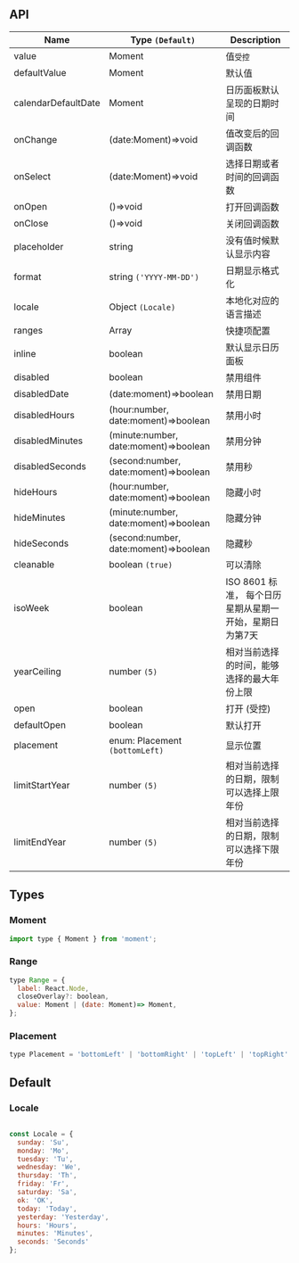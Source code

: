 ## API

| Name                | Type `(Default)`                      | Description                                             |
| ------------------- | ------------------------------------- | ------------------------------------------------------- |
| value               | Moment                                | 值`受控`                                                |
| defaultValue        | Moment                                | 默认值                                                  |
| calendarDefaultDate | Moment                                | 日历面板默认呈现的日期时间                              |
| onChange            | (date:Moment)=>void                   | 值改变后的回调函数                                      |
| onSelect            | (date:Moment)=>void                   | 选择日期或者时间的回调函数                              |
| onOpen              | ()=>void                              | 打开回调函数                                            |
| onClose             | ()=>void                              | 关闭回调函数                                            |
| placeholder         | string                                | 没有值时候默认显示内容                                  |
| format              | string `('YYYY-MM-DD')`               | 日期显示格式化                                          |
| locale              | Object `(Locale)`                     | 本地化对应的语言描述                                    |
| ranges              | Array<Range>                          | 快捷项配置                                              |
| inline              | boolean                               | 默认显示日历面板                                        |
| disabled            | boolean                               | 禁用组件                                                |
| disabledDate        | (date:moment)=>boolean                | 禁用日期                                                |
| disabledHours       | (hour:number, date:moment)=>boolean   | 禁用小时                                                |
| disabledMinutes     | (minute:number, date:moment)=>boolean | 禁用分钟                                                |
| disabledSeconds     | (second:number, date:moment)=>boolean | 禁用秒                                                  |
| hideHours           | (hour:number, date:moment)=>boolean   | 隐藏小时                                                |
| hideMinutes         | (minute:number, date:moment)=>boolean | 隐藏分钟                                                |
| hideSeconds         | (second:number, date:moment)=>boolean | 隐藏秒                                                  |
| cleanable           | boolean `(true)`                      | 可以清除                                                |
| isoWeek             | boolean                               | ISO 8601 标准， 每个日历星期从星期一开始，星期日为第7天 |
| yearCeiling         | number `(5)`                          | 相对当前选择的时间，能够选择的最大年份上限              |
| open                | boolean                               | 打开 (受控)                                             |
| defaultOpen         | boolean                               | 默认打开                                                |
| placement           | enum: Placement `(bottomLeft)`        | 显示位置                                                |
| limitStartYear      | number `(5)`                          | 相对当前选择的日期，限制可以选择上限年份                |
| limitEndYear        | number `(5)`                          | 相对当前选择的日期，限制可以选择下限年份                |

## Types

### Moment

```js
import type { Moment } from 'moment';
```

### Range

```js
type Range = {
  label: React.Node,
  closeOverlay?: boolean,
  value: Moment | (date: Moment)=> Moment,
};
```

### Placement

```js
type Placement = 'bottomLeft' | 'bottomRight' | 'topLeft' | 'topRight' | 'leftTop' | 'rightTop' | 'leftBottom' | 'rightBottom';

```

## Default

### Locale

```js

const Locale = {
  sunday: 'Su',
  monday: 'Mo',
  tuesday: 'Tu',
  wednesday: 'We',
  thursday: 'Th',
  friday: 'Fr',
  saturday: 'Sa',
  ok: 'OK',
  today: 'Today',
  yesterday: 'Yesterday',
  hours: 'Hours',
  minutes: 'Minutes',
  seconds: 'Seconds'
};

```
